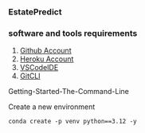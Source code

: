 ### EstatePredict
### software and tools requirements

1. [Github Account](https://github.com)
2. [Heroku Account](https://heroku.com)
3. [VSCodeIDE](https://code.visualstudio.com/)
4. [GitCLI](https://git-scm.com/book/en/v2/)

Getting-Started-The-Command-Line

Create a new environment

```
conda create -p venv python==3.12 -y
```
